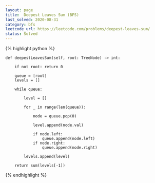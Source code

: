```yaml
---
layout: page
title:  Deepest Leaves Sum (BFS)
last_solved: 2020-08-31
category: bfs
leetcode_url: https://leetcode.com/problems/deepest-leaves-sum/
status: Solved
---
```





{% highlight python %}

    def deepestLeavesSum(self, root: TreeNode) -> int:
        
        if not root: return 0
        
        queue = [root]
        levels = []
        
        while queue:

            level = [] 
            
            for _ in range(len(queue)):
            
                node = queue.pop(0)
            
                level.append(node.val)
            
                if node.left:
                    queue.append(node.left)
                if node.right:
                    queue.append(node.right)

            levels.append(level)
        
        return sum(levels[-1])

{% endhighlight %}


